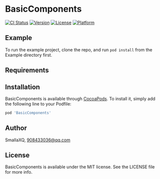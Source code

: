 # BasicComponents

[![CI Status](https://img.shields.io/travis/SmallaXQ/BasicComponents.svg?style=flat)](https://travis-ci.org/SmallaXQ/BasicComponents)
[![Version](https://img.shields.io/cocoapods/v/BasicComponents.svg?style=flat)](https://cocoapods.org/pods/BasicComponents)
[![License](https://img.shields.io/cocoapods/l/BasicComponents.svg?style=flat)](https://cocoapods.org/pods/BasicComponents)
[![Platform](https://img.shields.io/cocoapods/p/BasicComponents.svg?style=flat)](https://cocoapods.org/pods/BasicComponents)

## Example

To run the example project, clone the repo, and run `pod install` from the Example directory first.

## Requirements

## Installation

BasicComponents is available through [CocoaPods](https://cocoapods.org). To install
it, simply add the following line to your Podfile:

```ruby
pod 'BasicComponents'
```

## Author

SmallaXQ, 908433036@qq.com

## License

BasicComponents is available under the MIT license. See the LICENSE file for more info.
